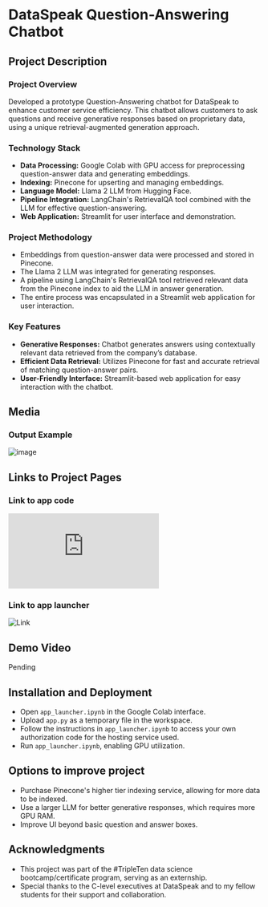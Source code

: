 # DataSpeak Question-Answering Chatbot

## Project Description

### Project Overview
Developed a prototype Question-Answering chatbot for DataSpeak to enhance customer service efficiency. This chatbot allows customers to ask questions and receive generative responses based on proprietary data, using a unique retrieval-augmented generation approach.

### Technology Stack
- **Data Processing:** Google Colab with GPU access for preprocessing question-answer data and generating embeddings.
- **Indexing:** Pinecone for upserting and managing embeddings.
- **Language Model:** Llama 2 LLM from Hugging Face.
- **Pipeline Integration:** LangChain's RetrievalQA tool combined with the LLM for effective question-answering.
- **Web Application:** Streamlit for user interface and demonstration.

### Project Methodology
- Embeddings from question-answer data were processed and stored in Pinecone.
- The Llama 2 LLM was integrated for generating responses.
- A pipeline using LangChain's RetrievalQA tool retrieved relevant data from the Pinecone index to aid the LLM in answer generation.
- The entire process was encapsulated in a Streamlit web application for user interaction.

### Key Features
- **Generative Responses:** Chatbot generates answers using contextually relevant data retrieved from the company’s database.
- **Efficient Data Retrieval:** Utilizes Pinecone for fast and accurate retrieval of matching question-answer pairs.
- **User-Friendly Interface:** Streamlit-based web application for easy interaction with the chatbot.

## Media

### Output Example
![image](https://github.com/jnorfolk/DataSpeak-QA/assets/117448822/23cdef94-6679-4ba8-aa31-274bc9693c43)

## Links to Project Pages

### Link to app code
![Link](https://github.com/jnorfolk/Data-Projects-TripleTen/blob/main/DataSpeak%20QA/app.py)

### Link to app launcher
![Link](https://github.com/jnorfolk/Data-Projects-TripleTen/blob/main/DataSpeak%20QA/app_launcher.ipynb)

## Demo Video
Pending

## Installation and Deployment
- Open `app_launcher.ipynb` in the Google Colab interface.
- Upload `app.py` as a temporary file in the workspace.
- Follow the instructions in `app_launcher.ipynb` to access your own authorization code for the hosting service used.
- Run `app_launcher.ipynb`, enabling GPU utilization. 

## Options to improve project
- Purchase Pinecone's higher tier indexing service, allowing for more data to be indexed.
- Use a larger LLM for better generative responses, which requires more GPU RAM.
- Improve UI beyond basic question and answer boxes.

## Acknowledgments
- This project was part of the #TripleTen data science bootcamp/certificate program, serving as an externship.
- Special thanks to the C-level executives at DataSpeak and to my fellow students for their support and collaboration.